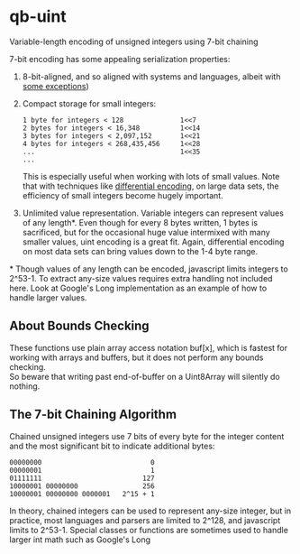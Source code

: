 # qb-uint

Variable-length encoding of unsigned integers using 7-bit chaining

7-bit encoding has some appealing serialization properties:

1. 8-bit-aligned, and so aligned with systems and languages, albeit with  
   [some exceptions](https://en.wikipedia.org/wiki/UNIVAC_I))

1. Compact storage for small integers:
 
       1 byte for integers < 128              1<<7
       2 bytes for integers < 16,348          1<<14
       3 bytes for integers < 2,097,152       1<<21
       4 bytes for integers < 268,435,456     1<<28
       ...                                    1<<35
       ...
   
   This is especially useful when working with lots of small values.  Note that 
   with techniques like [differential encoding](https://en.wikipedia.org/wiki/Differential_coding),
   on large data sets, the efficiency of small integers become hugely important.

1. Unlimited value representation.  Variable integers can represent
   values of any length\*.  Even though for every 8 bytes written, 1 bytes is sacrificed, 
   but for the occasional huge value intermixed with many smaller values, 
   uint encoding is a great fit.  Again, differential encoding on most data sets
   can bring values down to the 1-4 byte range.
   
\* Though values of any length can be encoded, javascript limits integers to 2^53-1.
To extract any-size values requires extra handling not included here.  Look at 
Google's Long implementation as an example of how to handle larger values.


## About Bounds Checking

These functions use plain array access notation buf[x], which is fastest
for working with arrays and buffers, but it does not perform any bounds checking.  
So beware that writing past end-of-buffer on a Uint8Array will silently do nothing.

## The 7-bit Chaining Algorithm

Chained unsigned integers use 7 bits of every byte for the integer content and the most significant bit to indicate additional bytes:

```
00000000                           0
00000001                           1
01111111                         127
10000001 00000000                256
10000001 00000000 0000001   2^15 + 1
```

In theory, chained integers can be used to represent any-size integer, but in practice, most languages and parsers
are limited to 2^128, and
javascript limits to 2^53-1.
Special classes or functions are sometimes used to handle larger int math such as Google's Long


